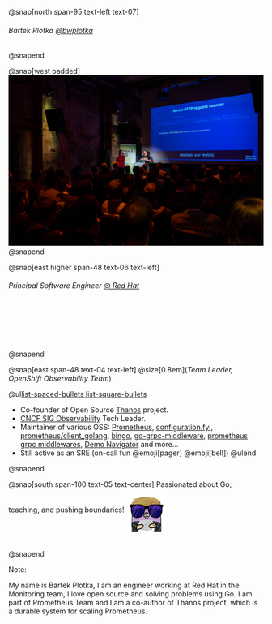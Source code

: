 @snap[north span-95 text-left text-07]
###### Bartek Plotka [@bwplotka](https://bwplotka.dev)

@snapend

@snap[west padded]
![width=480, shadow](assets/images/about.compressed.jpg)
@snapend

@snap[east higher span-48 text-06 text-left]
###### Principal Software Engineer [@ Red Hat](https://http://redhat.com/)
<br/><br/><br/><br/><br/>
@snapend

@snap[east span-48 text-04 text-left]
@size[0.8em](_Team Leader, OpenShift Observability Team_) 
<br/>

@ul[list-spaced-bullets list-square-bullets](false)
* Co-founder of Open Source [Thanos](https://thanos.io) project.
* [CNCF SIG Observability](https://github.com/cncf/sig-observability) Tech Leader.
* Maintainer of various OSS: [Prometheus](https://prometheus.io), [configuration.fyi](https://configuration.fyi), [prometheus/client_golang](https://github.com/prometheus/client_golang), [bingo](https://github.com/bwplotka/bingo), [go-grpc-middleware](https://github.com/grpc-ecosystem/go-grpc-middleware), [prometheus grpc middlewares](https://github.com/grpc-ecosystem/go-grpc-prometheus), [Demo Navigator](https://github.com/bwplotka/demo-nav) and more... 
* Still active as an SRE (on-call fun @emoji[pager] @emoji[bell])
@ulend

@snapend

@snap[south span-100 text-05 text-center]
Passionated about Go; teaching, and pushing boundaries! <img style="width:80px;vertical-align:middle;display:inline;" src="assets/images/gopherme.png"/>
<br/><br/><br/>
@snapend

Note:

My name is Bartek Plotka, I am an engineer working at Red Hat in the Monitoring team, I love open source and solving problems
using Go.
I am part of Prometheus Team and I am a co-author of Thanos project, which is a durable system for scaling Prometheus.
